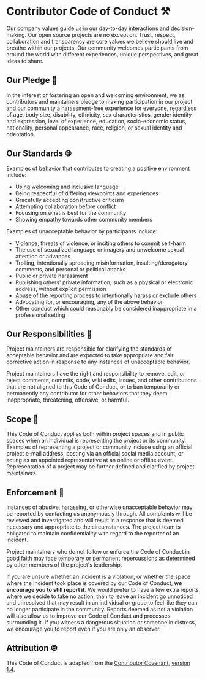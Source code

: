 # Contributor Code of Conduct ⚒️

Our company values guide us in our day-to-day interactions and decision-making. Our open source projects are no exception. Trust, respect, collaboration and transparency are core values we believe should live and breathe within our projects. Our community welcomes participants from around the world with different experiences, unique perspectives, and great ideas to share.

## Our Pledge 🤚

In the interest of fostering an open and welcoming environment, we as contributors and maintainers pledge to making participation in our project and our community a harassment-free experience for everyone, regardless of age, body size, disability, ethnicity, sex characteristics, gender identity and expression, level of experience, education, socio-economic status, nationality, personal appearance, race, religion, or sexual identity and orientation.

## Our Standards 🌐

Examples of behavior that contributes to creating a positive environment include:

- Using welcoming and inclusive language
- Being respectful of differing viewpoints and experiences
- Gracefully accepting constructive criticism
- Attempting collaboration before conflict
- Focusing on what is best for the community
- Showing empathy towards other community members

Examples of unacceptable behavior by participants include:

- Violence, threats of violence, or inciting others to commit self-harm
- The use of sexualized language or imagery and unwelcome sexual attention or advances
- Trolling, intentionally spreading misinformation, insulting/derogatory comments, and personal or political attacks
- Public or private harassment
- Publishing others' private information, such as a physical or electronic address, without explicit permission
- Abuse of the reporting process to intentionally harass or exclude others
- Advocating for, or encouraging, any of the above behavior
- Other conduct which could reasonably be considered inappropriate in a professional setting

## Our Responsibilities 💂

Project maintainers are responsible for clarifying the standards of acceptable behavior and are expected to take appropriate and fair corrective action in response to any instances of unacceptable behavior.

Project maintainers have the right and responsibility to remove, edit, or reject comments, commits, code, wiki edits, issues, and other contributions that are not aligned to this Code of Conduct, or to ban temporarily or permanently any contributor for other behaviors that they deem inappropriate, threatening, offensive, or harmful.

## Scope 🔭

This Code of Conduct applies both within project spaces and in public spaces when an individual is representing the project or its community. Examples of representing a project or community include using an official project e-mail address, posting via an official social media account, or acting as an appointed representative at an online or offline event. Representation of a project may be further defined and clarified by project maintainers.

## Enforcement 🥊

Instances of abusive, harassing, or otherwise unacceptable behavior may be reported by contacting us anonymously through. All complaints will be reviewed and investigated and will result in a response that is deemed necessary and appropriate to the circumstances. The project team is obligated to maintain confidentiality with regard to the reporter of an incident.

Project maintainers who do not follow or enforce the Code of Conduct in good faith may face temporary or permanent repercussions as determined by other members of the project's leadership.

If you are unsure whether an incident is a violation, or whether the space where the incident took place is covered by our Code of Conduct, **we encourage you to still report it**. We would prefer to have a few extra reports where we decide to take no action, than to leave an incident go unnoticed and unresolved that may result in an individual or group to feel like they can no longer participate in the community. Reports deemed as not a violation will also allow us to improve our Code of Conduct and processes surrounding it. If you witness a dangerous situation or someone in distress, we encourage you to report even if you are only an observer.

## Attribution ©️

This Code of Conduct is adapted from the [Contributor Covenant](https://www.contributor-covenant.org/), [version 1.4](https://www.contributor-covenant.org/version/1/4/code-of-conduct.html).







